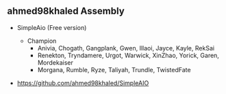 ## ahmed98khaled Assembly

* SimpleAio (Free version)
    * Champion
        * Anivia, Chogath, Gangplank, Gwen, Illaoi, Jayce, Kayle, RekSai
        * Renekton, Tryndamere, Urgot, Warwick, XinZhao, Yorick, Garen, Mordekaiser
        * Morgana, Rumble, Ryze, Taliyah, Trundle, TwistedFate

* https://github.com/ahmed98khaled/SimpleAIO
